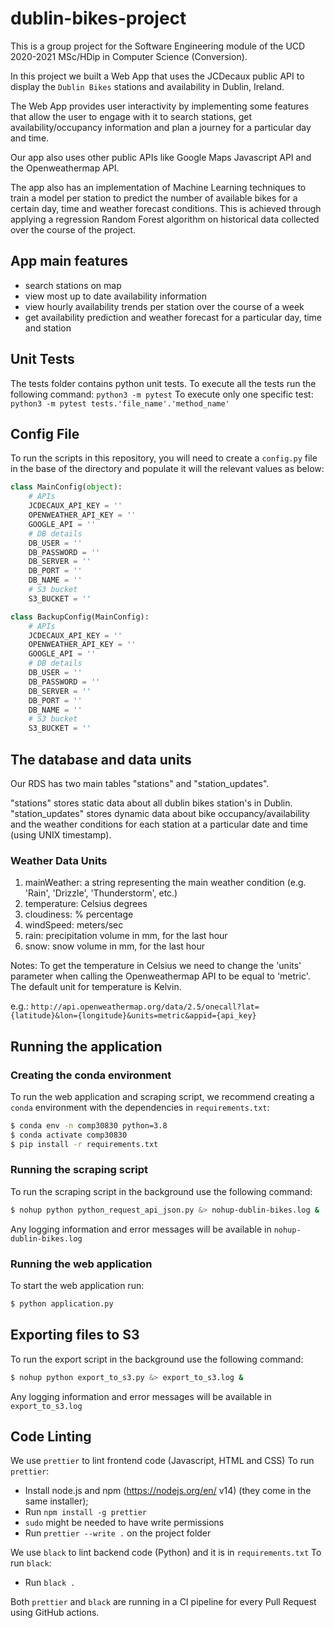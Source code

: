 # dublin-bikes-project

This is a group project for the Software Engineering module of the UCD 2020-2021 MSc/HDip in Computer Science (Conversion).

In this project we built a Web App that uses the JCDecaux public API to display the `Dublin Bikes` stations and availability in Dublin, Ireland.

The Web App provides user interactivity by implementing some features that allow the user to engage with it to search stations, get availability/occupancy information and plan a journey for a particular day and time.

Our app also uses other public APIs like Google Maps Javascript API and the Openweathermap API.

The app also has an implementation of Machine Learning techniques to train a model per station to predict the number of available bikes for a certain day, time and weather forecast conditions. This is achieved through applying a regression Random Forest algorithm on historical data collected over the course of the project.

## App main features

- search stations on map
- view most up to date availability information
- view hourly availability trends per station over the course of a week
- get availability prediction and weather forecast for a particular day, time and station

## Unit Tests

The tests folder contains python unit tests.
To execute all the tests run the following command: `python3 -m pytest`
To execute only one specific test: `python3 -m pytest tests.'file_name'.'method_name'`

## Config File

To run the scripts in this repository, you will need to create a `config.py` file in the base of the directory and populate it will the relevant values as below:

```python
class MainConfig(object):
    # APIs
    JCDECAUX_API_KEY = ''
    OPENWEATHER_API_KEY = ''
    GOOGLE_API = ''
    # DB details
    DB_USER = ''
    DB_PASSWORD = ''
    DB_SERVER = ''
    DB_PORT = ''
    DB_NAME = ''
    # S3 bucket
    S3_BUCKET = ''

class BackupConfig(MainConfig):
    # APIs
    JCDECAUX_API_KEY = ''
    OPENWEATHER_API_KEY = ''
    GOOGLE_API = ''
    # DB details
    DB_USER = ''
    DB_PASSWORD = ''
    DB_SERVER = ''
    DB_PORT = ''
    DB_NAME = ''
    # S3 bucket
    S3_BUCKET = ''
```

## The database and data units

Our RDS has two main tables "stations" and "station_updates".

"stations" stores static data about all dublin bikes station's in Dublin.
"station_updates" stores dynamic data about bike occupancy/availability and the weather conditions for each station at a particular date and time (using UNIX timestamp).

### Weather Data Units

1. mainWeather: a string representing the main weather condition (e.g. 'Rain', 'Drizzle', 'Thunderstorm', etc.)
2. temperature: Celsius degrees
3. cloudiness: % percentage
4. windSpeed: meters/sec
5. rain: precipitation volume in mm, for the last hour
6. snow: snow volume in mm, for the last hour

Notes:
To get the temperature in Celsius we need to change the 'units' parameter when calling the Openweathermap API to be equal to 'metric'. The default unit for temperature is Kelvin.

e.g.:
`http://api.openweathermap.org/data/2.5/onecall?lat={latitude}&lon={longitude}&units=metric&appid={api_key}`

## Running the application

### Creating the conda environment

To run the web application and scraping script, we recommend creating a `conda` environment with the dependencies in `requirements.txt`:

```bash
$ conda env -n comp30830 python=3.8
$ conda activate comp30830
$ pip install -r requirements.txt
```

### Running the scraping script

To run the scraping script in the background use the following command:

```bash
$ nohup python python_request_api_json.py &> nohup-dublin-bikes.log &
```

Any logging information and error messages will be available in `nohup-dublin-bikes.log`

### Running the web application

To start the web application run:

```bash
$ python application.py
```

## Exporting files to S3

To run the export script in the background use the following command:

```bash
$ nohup python export_to_s3.py &> export_to_s3.log &
```

Any logging information and error messages will be available in `export_to_s3.log`

## Code Linting

We use `prettier` to lint frontend code (Javascript, HTML and CSS)
To run `prettier`:

- Install node.js and npm (https://nodejs.org/en/ v14) (they come in the same installer);
- Run `npm install -g prettier`
- `sudo` might be needed to have write permissions
- Run `prettier --write .` on the project folder

We use `black` to lint backend code (Python) and it is in `requirements.txt`
To run `black`:

- Run `black .`

Both `prettier` and `black` are running in a CI pipeline for every Pull Request using GitHub actions.
